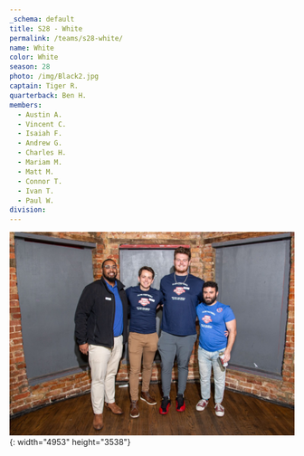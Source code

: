 ```yaml
---
_schema: default
title: S28 - White
permalink: /teams/s28-white/
name: White
color: White
season: 28
photo: /img/Black2.jpg
captain: Tiger R.
quarterback: Ben H.
members:
  - Austin A.
  - Vincent C.
  - Isaiah F.
  - Andrew G.
  - Charles H.
  - Mariam M.
  - Matt M.
  - Connor T.
  - Ivan T.
  - Paul W.
division:
---
```

![](/img/da2-7066.jpg){: width="4953" height="3538"}